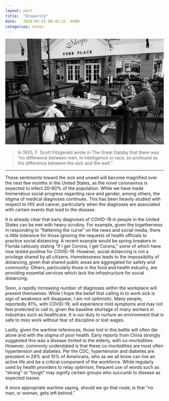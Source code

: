 ```yaml
---
layout: post
title:  "Disparity"
date:   2020-03-25 08:42:22 -0400
categories: notes
---
```


![image](/images/covid.jpg)
> In 1925, F. Scott Fitzgerald wrote in The Great Gatsby that there was “no difference between men, in intelligence or race, so profound as the difference between the sick and the well.”

***
These sentiments toward the sick and unwell will become magnified over the next few months in the United States, as the novel coronavirus is expected to infect 20–60% of the population. While we have made tremendous social progress regarding race and gender, among others, the stigma of medical diagnoses continues. This has been heavily studied with respect to HIV and cancer, particularly when the diagnoses are associated with certain events that lead to the disease.
 
It is already clear that early diagnoses of COVID-19 in people in the United States can be met with heavy scrutiny. For example, given the togetherness in responding to “flattening the curve” on the news and social media, there is little tolerance for those ignoring the requests of health officials to practice social distancing. A recent example would be spring breakers in Florida callously stating “if I get Corona, I get Corona,” some of which have now tested positive for COVID-19. However, social distancing is not a privilege shared by all citizens. Homelessness leads to the impossibility of distancing, given that shared public areas are aggregated for safety and community. Others, particularly those in the food and health industry, are providing essential services which lack the infrastructure for social distancing.
 
Soon, a rapidly increasing number of diagnoses within the workplace will present themselves. While I hope the belief that calling in to work sick is sign of weakness will disappear, I am not optimistic. Many people, reportedly 81%, with COVID-19, will experience mild symptoms and may not feel protected to call in, given the baseline shortage of many workers in industries such as healthcare. It is our duty to nurture an environment that is safe to miss work without fear of discipline or lost wages.
 
Lastly, given the wartime references, those lost in this battle will often die alone and with the stigma of poor health. Early reports from China strongly suggested this was a disease limited to the elderly, with co-morbidities. However, commonly understated is that these co-morbidities are most often hypertension and diabetes. Per the CDC, hypertension and diabetes are prevalent in 29% and 10% of Americans, who as we all know can live an active life and be a critical component of the workforce. While regularly used by health providers to relay optimism, frequent use of words such as “strong” or “tough” may signify certain groups who succumb to disease as expected losses.
 
A more appropriate wartime saying, should we go that route, is that “no man, or woman, gets left behind.”
